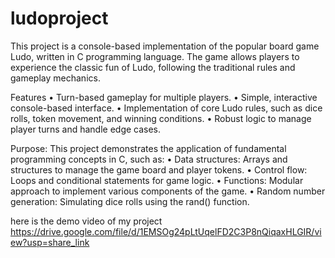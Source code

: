 # ludoproject
This project is a console-based implementation of the popular board game Ludo, written in C programming language. The game allows players to experience the classic fun of Ludo, following the traditional rules and gameplay mechanics.

Features
	•	Turn-based gameplay for multiple players.
	•	Simple, interactive console-based interface.
	•	Implementation of core Ludo rules, such as dice rolls, token movement, and winning conditions.
	•	Robust logic to manage player turns and handle edge cases.

Purpose:
This project demonstrates the application of fundamental programming concepts in C, such as:
	•	Data structures: Arrays and structures to manage the game board and player tokens.
	•	Control flow: Loops and conditional statements for game logic.
	•	Functions: Modular approach to implement various components of the game.
	•	Random number generation: Simulating dice rolls using the rand() function.
 
here is the demo video of my project
https://drive.google.com/file/d/1EMSOg24pLtUqelFD2C3P8nQiqaxHLGIR/view?usp=share_link

